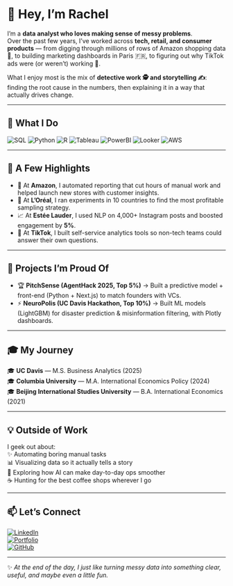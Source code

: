 # 👋 Hey, I’m Rachel  

I’m a **data analyst who loves making sense of messy problems**.  
Over the past few years, I’ve worked across **tech, retail, and consumer products** — from digging through millions of rows of Amazon shopping data 🛒, to building marketing dashboards in Paris 🇫🇷, to figuring out why TikTok ads were (or weren’t) working 📱.  

What I enjoy most is the mix of **detective work 🕵️ and storytelling ✍️**:  
finding the root cause in the numbers, then explaining it in a way that actually drives change.  

---

## 🌟 What I Do  

![SQL](https://img.shields.io/badge/SQL-025E8C?style=for-the-badge&logo=postgresql&logoColor=white)
![Python](https://img.shields.io/badge/Python-FFD43B?style=for-the-badge&logo=python&logoColor=blue)
![R](https://img.shields.io/badge/R-276DC3?style=for-the-badge&logo=r&logoColor=white)
![Tableau](https://img.shields.io/badge/Tableau-E97627?style=for-the-badge&logo=tableau&logoColor=white)
![PowerBI](https://img.shields.io/badge/PowerBI-F2C811?style=for-the-badge&logo=powerbi&logoColor=black)
![Looker](https://img.shields.io/badge/Looker-4285F4?style=for-the-badge&logo=looker&logoColor=white)
![AWS](https://img.shields.io/badge/AWS-232F3E?style=for-the-badge&logo=amazon-aws&logoColor=white)

---

## 📌 A Few Highlights  

- 🚀 At **Amazon**, I automated reporting that cut hours of manual work and helped launch new stores with customer insights.  
- 💄 At **L’Oréal**, I ran experiments in 10 countries to find the most profitable sampling strategy.  
- 📈 At **Estée Lauder**, I used NLP on 4,000+ Instagram posts and boosted engagement by **5%**.  
- 🎥 At **TikTok**, I built self-service analytics tools so non-tech teams could answer their own questions.  

---

## 🧪 Projects I’m Proud Of  

- 🏆 **PitchSense (AgentHack 2025, Top 5%)** → Built a predictive model + front-end (Python + Next.js) to match founders with VCs.  
- ⚡ **NeuroPolis (UC Davis Hackathon, Top 10%)** → Built ML models (LightGBM) for disaster prediction & misinformation filtering, with Plotly dashboards.  

---

## 🎓 My Journey  

🎓 **UC Davis** — M.S. Business Analytics (2025)  
🎓 **Columbia University** — M.A. International Economics Policy (2024)  
🎓 **Beijing International Studies University** — B.A. International Economics (2021)  

---

## 💡 Outside of Work  

I geek out about:  
✨ Automating boring manual tasks  
📊 Visualizing data so it actually tells a story  
🤖 Exploring how AI can make day-to-day ops smoother  
☕ Hunting for the best coffee shops wherever I go  

---

## 📫 Let’s Connect  

[![LinkedIn](https://img.shields.io/badge/LinkedIn-blue?style=for-the-badge&logo=linkedin)](https://www.linkedin.com/in/rachel-guo0429/)  
[![Portfolio](https://img.shields.io/badge/Portfolio-000000?style=for-the-badge&logo=About.me&logoColor=white)](https://rachelqingguo.github.io/personal-portfolio/)  
[![GitHub](https://img.shields.io/badge/GitHub-333333?style=for-the-badge&logo=github&logoColor=white)](https://github.com/rachelqingguo)  

---

✨ *At the end of the day, I just like turning messy data into something clear, useful, and maybe even a little fun.*  
